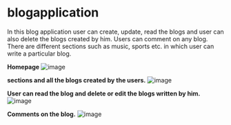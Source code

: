 # blogapplication
In this blog application user can create, update, read the blogs and user can also delete the blogs created by him. Users can comment on any blog. There are different sections such as music, sports etc. in which user can write a particular blog.

**Homepage**
![image](https://github.com/Siddhesh-Patil/blogapplication/assets/83155673/017ffe75-c37e-4e5e-9d9a-3702c6b9703c)

**sections and all the blogs created by the users.**
![image](https://github.com/Siddhesh-Patil/blogapplication/assets/83155673/fb84ff5a-62cc-477d-b9ae-6994108ddf34)

**User can read the blog and delete or edit the blogs written by him.**
![image](https://github.com/Siddhesh-Patil/blogapplication/assets/83155673/7484d5e7-313f-40c2-8c5f-87d21e9a9ba2)


**Comments on the blog.**
![image](https://github.com/Siddhesh-Patil/blogapplication/assets/83155673/159b880c-ab5c-42fe-86c4-0547b36e245d)

